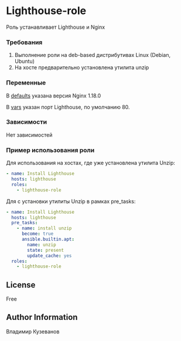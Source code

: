 Lighthouse-role
=========

Роль устанавливает Lighthouse и Nginx

### Требования

1. Выполнение роли на deb-based дистрибутивах Linux (Debian, Ubuntu)
2. На хосте предварительно установлена утилита unzip

### Переменные

В [defaults](./defaults/main.yml) указана версия Nginx 1.18.0

В [vars](./vars/main.yml) указан порт Lighthouse, по умолчанию 80.

### Зависимости

Нет зависимостей

### Пример использования роли

Для использования на хостах, где уже установлена утилита Unzip:

```yaml
- name: Install Lighthouse
  hosts: lighthouse
  roles:
    - lighthouse-role
```

Для с установки утилиты Unzip в рамках pre_tasks:

```yaml
- name: Install Lighthouse
  hosts: lighthouse
  pre_tasks:
    - name: install unzip
      become: true
      ansible.builtin.apt:
        name: unzip
        state: present
        update_cache: yes
  roles:
    - lighthouse-role
```

License
-------

Free

Author Information
------------------

Владимир Кузеванов
